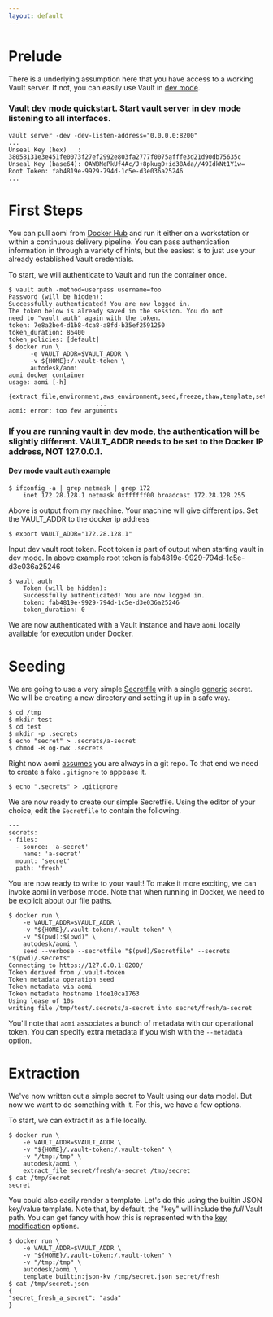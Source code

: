 ```yaml
---
layout: default
---
```

# Prelude

There is a underlying assumption here that you have access to a working Vault server. If not, you can easily use Vault in [dev mode](https://www.vaultproject.io/docs/concepts/dev-server.html).

### Vault dev mode quickstart. Start vault server in dev mode listening to all interfaces. ####

```
vault server -dev -dev-listen-address="0.0.0.0:8200"
...
Unseal Key (hex)   : 38058131e3e451fe0073f27ef2992e803fa2777f0075afffe3d21d90db75635c
Unseal Key (base64): OAWBMePkUf4Ac/J+8pkugD+id38Ada//49IdkNt1Y1w=
Root Token: fab4819e-9929-794d-1c5e-d3e036a25246
...
```


# First Steps

You can pull aomi from [Docker Hub](https://hub.docker.com/r/autodesk/aomi/) and run it either on a workstation or within a continuous delivery pipeline. You can pass authentication information in through a variety of hints, but the easiest is to just use your already established Vault credentials.

To start, we will authenticate to Vault and run the container once.

```
$ vault auth -method=userpass username=foo
Password (will be hidden):
Successfully authenticated! You are now logged in.
The token below is already saved in the session. You do not
need to "vault auth" again with the token.
token: 7e8a2be4-d1b8-4ca8-a8fd-b35ef2591250
token_duration: 86400
token_policies: [default]
$ docker run \
      -e VAULT_ADDR=$VAULT_ADDR \
      -v ${HOME}:/.vault-token \
      autodesk/aomi
aomi docker container
usage: aomi [-h]
            {extract_file,environment,aws_environment,seed,freeze,thaw,template,set_password,token,help}
                        ...
aomi: error: too few arguments
```

### If you are running vault in dev mode, the authentication will be slightly different. VAULT_ADDR needs to be set to the Docker IP address, NOT 127.0.0.1.

#### Dev mode vault auth example ####

```
$ ifconfig -a | grep netmask | grep 172
	inet 172.28.128.1 netmask 0xffffff00 broadcast 172.28.128.255
```
Above is output from my machine. Your machine will give different ips.
Set the VAULT_ADDR to the docker ip address
```
$ export VAULT_ADDR="172.28.128.1"
```

Input dev vault root token. Root token is part of output when starting vault in
dev mode. In above example root token is fab4819e-9929-794d-1c5e-d3e036a25246

```
$ vault auth
    Token (will be hidden):
    Successfully authenticated! You are now logged in.
    token: fab4819e-9929-794d-1c5e-d3e036a25246
    token_duration: 0
```


We are now authenticated with a Vault instance and have `aomi` locally available for execution under Docker.

# Seeding

We are going to use a very simple [Secretfile]({{site.baseurl}}/secretfile) with a single [generic]({{site.baseurl}}/generic) secret. We will be creating a new directory and setting it up in a safe way.

```
$ cd /tmp
$ mkdir test
$ cd test
$ mkdir -p .secrets
$ echo "secret" > .secrets/a-secret
$ chmod -R og-rwx .secrets
```

Right now aomi [assumes](https://github.com/Autodesk/aomi/issues/88) you are always in a git repo. To that end we need to create a fake `.gitignore` to appease it.

```
$ echo ".secrets" > .gitignore
```

We are now ready to create our simple Secretfile. Using the editor of your choice, edit the `Secretfile` to contain the following.

```
---
secrets:
- files:
  - source: 'a-secret'
    name: 'a-secret'
  mount: 'secret'
  path: 'fresh'
```

You are now ready to write to your vault! To make it more exciting, we can invoke aomi in verbose mode. Note that when running in Docker, we need to be explicit about our file paths.

```
$ docker run \
    -e VAULT_ADDR=$VAULT_ADDR \
    -v "${HOME}/.vault-token:/.vault-token" \
    -v "$(pwd):$(pwd)" \
    autodesk/aomi \
    seed --verbose --secretfile "$(pwd)/Secretfile" --secrets "$(pwd)/.secrets"
Connecting to https://127.0.0.1:8200/
Token derived from /.vault-token
Token metadata operation seed
Token metadata via aomi
Token metadata hostname 1fde10ca1763
Using lease of 10s
writing file /tmp/test/.secrets/a-secret into secret/fresh/a-secret
```

You'll note that `aomi` associates a bunch of metadata with our operational token. You can specify extra metadata if you wish with the `--metadata` option.

# Extraction

We've now written out a simple secret to Vault using our data model. But now we want to do something with it. For this, we have a few options.

To start, we can extract it as a file locally.

```
$ docker run \
    -e VAULT_ADDR=$VAULT_ADDR \
    -v "${HOME}/.vault-token:/.vault-token" \
    -v "/tmp:/tmp" \
    autodesk/aomi \
    extract_file secret/fresh/a-secret /tmp/secret
$ cat /tmp/secret
secret
```

You could also easily render a template. Let's do this using the builtin JSON key/value template. Note that, by default, the "key" will include the _full_ Vault path. You can get fancy with how this is represented with the [key modification]({{site.baseurl}}/extract#key-modification) options.

```
$ docker run \
    -e VAULT_ADDR=$VAULT_ADDR \
    -v "${HOME}/.vault-token:/.vault-token" \
    -v "/tmp:/tmp" \
    autodesk/aomi \
    template builtin:json-kv /tmp/secret.json secret/fresh
$ cat /tmp/secret.json
{
"secret_fresh_a_secret": "asda"
}
```
